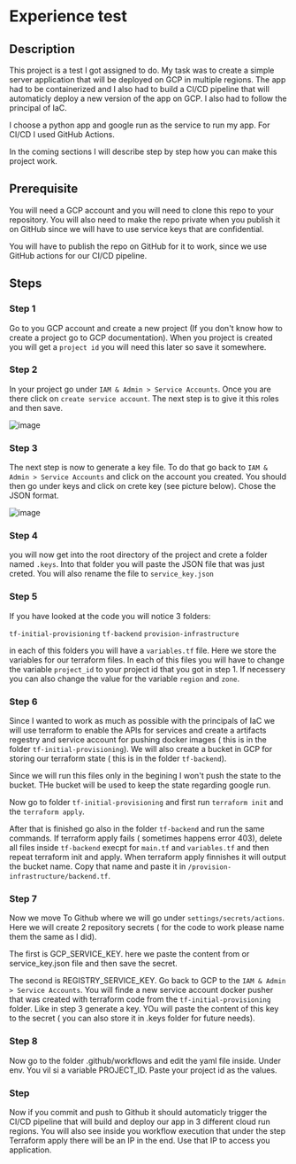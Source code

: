 # Experience test

## Description

This project is a test I got assigned to do. 
My task was to create a simple server application that will be deployed on GCP in multiple regions.
The app had to be containerized and I also had to build a CI/CD pipeline that will automaticly deploy a new version of the app on GCP.
I also had to follow the principal of IaC.

I choose a python app and google run as the service to run my app. For CI/CD I used GitHub Actions.

In the coming sections I will describe step by step how you can make this project work.

## Prerequisite

You will need a GCP account and you will need to clone this repo to your repository. You will also need to make the repo private when you publish it on GitHub since we will have to use service keys that are confidential.

You will have to publish the repo on GitHub for it to work, since we use GitHub actions for our CI/CD pipeline.

## Steps

### Step 1

Go to you GCP account and create a new project (If you don't know how to create a project go to GCP documentation). When you project is created you will get a `project id` you will need this later so save it somewhere.

### Step 2

In your project go under `IAM & Admin > Service Accounts`. Once you are there click on `create service account`. 
The next step is to give it this roles and then save.


![image](https://user-images.githubusercontent.com/25723597/190426785-9745f6d5-7f38-425d-a9dc-1dd0e86bc248.png)

### Step 3

The next step is now to generate a key file. To do that go back to `IAM & Admin > Service Accounts` and click on the account you created. You should then go under keys and click on crete key (see picture below). Chose the JSON format.

![image](https://user-images.githubusercontent.com/25723597/190396795-abc5f9d3-fd72-466e-9116-55895537bfe8.png)

### Step 4

you will now get into the root directory of the project and crete a folder named `.keys`. Into that folder you will paste the JSON file that was just creted. You will also rename the file to `service_key.json`

### Step 5

If you have looked at the code you will notice 3 folders:

`tf-initial-provisioning`
`tf-backend`
`provision-infrastructure`

in each of this folders you will have a `variables.tf` file. Here we store the variables for our terraform files. In each of this files you will have to change the variable `project_id` to your project id that you got in step 1. If necessery you can also change the value for the variable `region` and `zone`.

### Step 6

Since I wanted to work as much as possible with the principals of IaC we will use terraform to enable the APIs for services and create a artifacts regestry and service account for pushing docker images ( this is in the folder `tf-initial-provisioning`). We will also create a bucket in GCP for storing our terraform state ( this is in the folder `tf-backend`). 

Since we will run this files only in the begining I won't push the state to the bucket. THe bucket will be used to keep the state regarding google run.

Now go to folder `tf-initial-provisioning` and first run `terraform init` and the `terraform apply`. 

After that is finished go also in the folder `tf-backend` and run the same commands. If terraform apply fails ( sometimes happens error 403), delete all files inside `tf-backend` execpt for `main.tf` and `variables.tf` and then repeat terraform init and apply. When terraform apply finnishes it will output the bucket name. Copy that name and paste it in `/provision-infrastructure/backend.tf`.

### Step 7

Now we move To Github where we will go under `settings/secrets/actions`. Here we will create 2 repository secrets ( for the code to work please name them the same as I did).

The first is GCP_SERVICE_KEY. here we paste the content from or service_key.json file and then save the secret.

The second is REGISTRY_SERVICE_KEY. Go back to GCP to the `IAM & Admin > Service Accounts`. You will finde a new service account docker pusher that was created with terraform code from the `tf-initial-provisioning` folder. Like in step 3 generate a key. YOu will paste the content of this key to the secret ( you can also store it in .keys folder for future needs).

### Step 8

Now go to the folder .github/workflows and edit the yaml file inside. Under env. You vil si a variable PROJECT_ID. Paste your project id as the values. 

### Step 

Now if you commit and push to Github it should automaticly trigger the CI/CD pipeline that will build and deploy our app in 3 different cloud run regions.
You will also see inside you workflow execution that under the step Terraform apply there will be an IP in the end. Use that IP to access you application.

